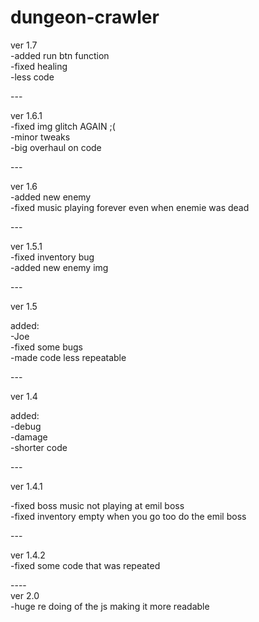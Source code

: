 # dungeon-crawler

ver 1.7<br>
-added run btn function<br>
-fixed healing<br>
-less code<br>

---<br>

ver 1.6.1<br>
-fixed img glitch AGAIN ;(<br>
-minor tweaks<br>
-big overhaul on code<br>

---<br>

ver 1.6<br>
-added new enemy<br>
-fixed music playing forever even when enemie was dead<br>

---<br>

ver 1.5.1<br>
-fixed inventory bug<br>
-added new enemy img<br>

---<br>

ver 1.5<br>

added:<br>
-Joe<br>
-fixed some bugs<br>
-made code less repeatable<br>

---<br>

ver 1.4<br>

added:<br>
-debug<br>
-damage<br>
-shorter code<br>

---<br>

ver 1.4.1<br>

-fixed boss music not playing at emil boss<br>
-fixed inventory empty when you go too do the emil boss<br>

---<br>

ver 1.4.2<br>
-fixed some code that was repeated<br>

---- <br>
ver 2.0 <br>
-huge re doing of the js making it more readable